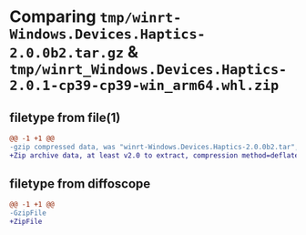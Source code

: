 # Comparing `tmp/winrt-Windows.Devices.Haptics-2.0.0b2.tar.gz` & `tmp/winrt_Windows.Devices.Haptics-2.0.1-cp39-cp39-win_arm64.whl.zip`

## filetype from file(1)

```diff
@@ -1 +1 @@
-gzip compressed data, was "winrt-Windows.Devices.Haptics-2.0.0b2.tar", last modified: Sat Dec  2 18:21:24 2023, max compression
+Zip archive data, at least v2.0 to extract, compression method=deflate
```

## filetype from diffoscope

```diff
@@ -1 +1 @@
-GzipFile
+ZipFile
```

